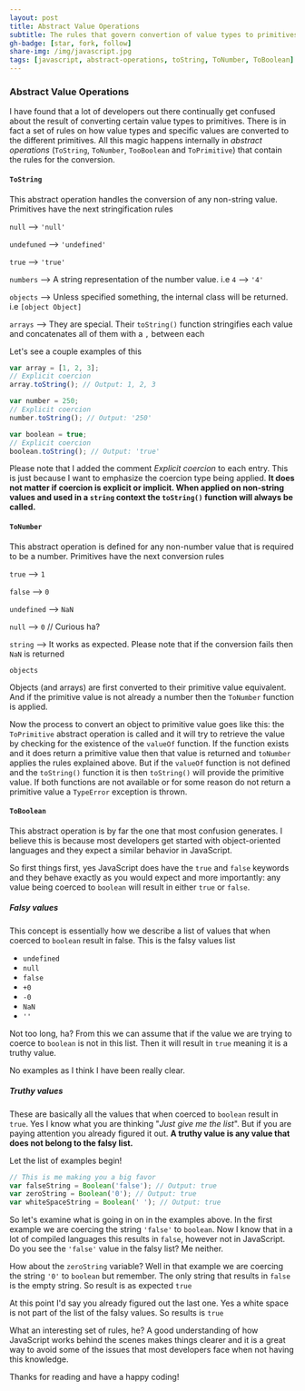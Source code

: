 ```yaml
---
layout: post
title: Abstract Value Operations
subtitle: The rules that govern convertion of value types to primitives
gh-badge: [star, fork, follow]
share-img: /img/javascript.jpg
tags: [javascript, abstract-operations, toString, ToNumber, ToBoolean]
---
```

### Abstract Value Operations
I have found that a lot of developers out there continually get confused about the result of converting certain value types to primitives. There is in fact a set of rules on how value types and specific values are converted to the different primitives. All this magic happens internally in *abstract operations* (``ToString``, `ToNumber`, ``TooBoolean`` and ``ToPrimitive``) that contain the rules for the conversion.

#### ``ToString``
This abstract operation handles the conversion of any non-string value. Primitives have the next stringification rules

``null`` --> ``'null'``

``undefuned`` --> ``'undefined'``

``true`` --> ``'true'``

``numbers`` --> A string representation of the number value. i.e  ``4`` --> ``'4'``

``objects`` --> Unless specified something, the internal class will be returned. i.e ``[object Object]``

``arrays`` --> They are special. Their ``toString()`` function stringifies each value and concatenates all of them with a ``,`` between each

Let's see a couple examples of this
``` javascript
var array = [1, 2, 3];
// Explicit coercion
array.toString(); // Output: 1, 2, 3

var number = 250;
// Explicit coercion
number.toString(); // Output: '250'

var boolean = true;
// Explicit coercion
boolean.toString(); // Output: 'true'
```
Please note that I added the comment *Explicit coercion* to each entry. This is just because I want to emphasize the coercion type being applied. **It does not matter if coercion is explicit or implicit. When applied on non-string values and used in a ``string`` context the ``toString()`` function will always be called.**

#### ``ToNumber``
This abstract operation is defined for any non-number value that is required to be a number. Primitives have the next conversion rules

``true`` --> ``1``

``false`` --> ``0``

``undefined`` --> ``NaN``

``null`` --> ``0`` // Curious ha?

``string`` --> It works as expected. Please note that if the conversion fails then ``NaN`` is returned

``objects``

Objects (and arrays) are first converted to their primitive value equivalent. And if the primitive value is not already a number then the ``ToNumber`` function is applied. 

Now the process to convert an object to primitive value goes like this: the ``ToPrimitive`` abstract operation is called and it will try to retrieve the value by checking for the existence of the ``valueOf`` function. If the function exists and it does return a primitive value then that value is returned and ``toNumber`` applies the rules explained above. But if the ``valueOf`` function is not defined and the ``toString()`` function it is then ``toString()`` will provide the primitive value. If both functions are not available or for some reason do not return a primitive value a ``TypeError`` exception is thrown.


#### ``ToBoolean``

This abstract operation is by far the one that most confusion generates. I believe this is because most developers get started with object-oriented languages and they expect a similar behavior in JavaScript.

So first things first, yes JavaScript does have the ``true`` and `false` keywords and they behave exactly as you would expect and more importantly: any value being coerced to `boolean` will result in either `true` or `false`.

##### Falsy values
This concept is essentially how we describe a list of values that when coerced to `boolean` result in false. This is the falsy values list
- `undefined`
- `null`
- `false`
- `+0`
- `-0`
- `NaN`
- `''`

Not too long, ha? From this we can assume that if the value we are trying to coerce to `boolean` is not in this list. Then it will result in `true` meaning it is a truthy value.

No examples as I think I have been really clear.

##### Truthy values
These are basically all the values that when coerced to `boolean` result in `true`. Yes I know what you are thinking "*Just give me the list*". But if you are paying attention you already figured it out. **A truthy value is any value that does not belong to the falsy list.**

Let the list of examples begin!
``` javascript
// This is me making you a big favor
var falseString = Boolean('false'); // Output: true 
var zeroString = Boolean('0'); // Output: true
var whiteSpaceString = Boolean(' '); // Output: true
```
So let's examine what is going in on in the examples above. In the first example we are coercing the string `'false'` to `boolean`. Now I know that in a lot of compiled languages this results in `false`, however not in JavaScript. Do you see the `'false'` value in the falsy list? Me neither. 

How about the `zeroString` variable? Well in that example we are coercing the string `'0'` to `boolean` but remember. The only string that results in `false` is the empty string. So result is as expected `true`

At this point I'd say you already figured out the last one. Yes a white space is not part of the list of the falsy values. So results is `true`

What an interesting set of rules, he? A good understanding of how JavaScript works behind the scenes makes things clearer and it is a great way to avoid some of the issues that most developers face when not having this knowledge.

Thanks for reading and have a happy coding!